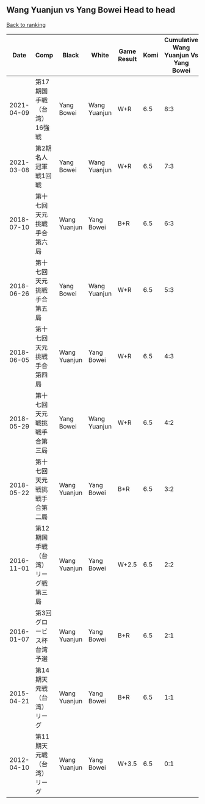## Wang Yuanjun vs Yang Bowei Head to head

[Back to ranking](../../index.md)




| **Date** | **Comp** | **Black** | **White** | **Game Result** | **Komi** | **Cumulative Wang Yuanjun Vs Yang Bowei** | **Wang Yuanjun Streak** | **Yang Bowei Streak** | 
| --- | --- | --- | --- | --- | --- | --- | --- | --- |
| 2021-04-09 | 第17期国手戦（台湾）16強戦 | Yang Bowei | Wang Yuanjun | W+R | 6.5 | 8:3 | 4 | 0 | 
| 2021-03-08 | 第2期名人冠軍戦1回戦 | Yang Bowei | Wang Yuanjun | W+R | 6.5 | 7:3 | 3 | 0 | 
| 2018-07-10 | 第十七回天元挑戦手合第六局 | Wang Yuanjun | Yang Bowei | B+R | 6.5 | 6:3 | 2 | 0 | 
| 2018-06-26 | 第十七回天元挑戦手合第五局 | Yang Bowei | Wang Yuanjun | W+R | 6.5 | 5:3 | 1 | 0 | 
| 2018-06-05 | 第十七回天元挑戦手合第四局 | Wang Yuanjun | Yang Bowei | W+R | 6.5 | 4:3 | 0 | 1 | 
| 2018-05-29 | 第十七回天元戦挑戦手合第三局 | Yang Bowei | Wang Yuanjun | W+R | 6.5 | 4:2 | 2 | 0 | 
| 2018-05-22 | 第十七回天元戦挑戦手合第二局 | Wang Yuanjun | Yang Bowei | B+R | 6.5 | 3:2 | 1 | 0 | 
| 2016-11-01 | 第12期国手戦（台湾）リーグ戦第三局 | Wang Yuanjun | Yang Bowei | W+2.5 | 6.5 | 2:2 | 0 | 1 | 
| 2016-01-07 | 第3回グロービス杯台湾予選 | Wang Yuanjun | Yang Bowei | B+R | 6.5 | 2:1 | 2 | 0 | 
| 2015-04-21 | 第14期天元戦（台湾）リーグ | Wang Yuanjun | Yang Bowei | B+R | 6.5 | 1:1 | 1 | 0 | 
| 2012-04-10 | 第11期天元戦（台湾）リーグ | Wang Yuanjun | Yang Bowei | W+3.5 | 6.5 | 0:1 | 0 | 1 |




